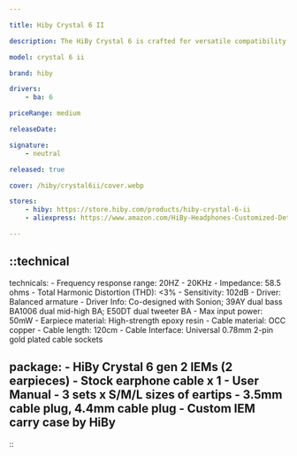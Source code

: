 ```yaml
---

title: Hiby Crystal 6 II

description: The HiBy Crystal 6 is crafted for versatile compatibility with intricate passages across various genres, including popular, vocal, rock, orchestral, jazz, and world music. It effortlessly delivers intricate details to your ears, making it a six-faceted warrior that offers outstanding performance relative to its price.

model: crystal 6 ii

brand: hiby

drivers: 
    - ba: 6

priceRange: medium

releaseDate:

signature:
    - neutral

released: true

cover: /hiby/crystal6ii/cover.webp

stores:
    - hiby: https://store.hiby.com/products/hiby-crystal-6-ii
    - aliexpress: https://www.amazon.com/HiBy-Headphones-Customized-Detachable-Smartphones/dp/B0BVKKY3WF

---
```



::technical
---
technicals:
    - Frequency response range: 20HZ - 20KHz
    - Impedance: 58.5 ohms
    - Total Harmonic Distortion (THD): <3%
    - Sensitivity: 102dB
    - Driver: Balanced armature
    - Driver Info: Co-designed with Sonion; 39AY dual bass BA1006 dual mid-high BA; E50DT dual tweeter BA
    - Max input power: 50mW
    - Earpiece material: High-strength epoxy resin
    - Cable material: OCC copper
    - Cable length: 120cm
    - Cable Interface: Universal 0.78mm 2-pin gold plated cable sockets

package: 
    - HiBy Crystal 6 gen 2 IEMs (2 earpieces) 
    - Stock earphone cable x 1
    - User Manual
    - 3 sets x S/M/L sizes of eartips
    - 3.5mm cable plug, 4.4mm cable plug
    - Custom IEM carry case by HiBy
---
::